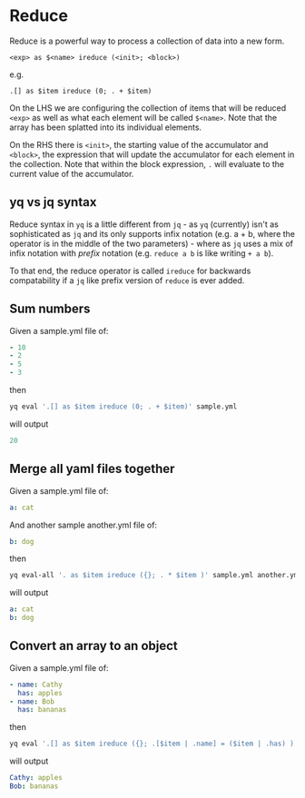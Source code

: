 # Reduce

Reduce is a powerful way to process a collection of data into a new form.

```
<exp> as $<name> ireduce (<init>; <block>)
```

e.g.

```
.[] as $item ireduce (0; . + $item)
```

On the LHS we are configuring the collection of items that will be reduced `<exp>` as well as what each element will be called `$<name>`. Note that the array has been splatted into its individual elements.

On the RHS there is `<init>`, the starting value of the accumulator and `<block>`, the expression that will update the accumulator for each element in the collection. Note that within the block expression, `.` will evaluate to the current value of the accumulator. 

## yq vs jq syntax
Reduce syntax in `yq` is a little different from `jq` - as `yq` (currently) isn't as sophisticated as `jq` and its only supports infix notation (e.g. a + b, where the operator is in the middle of the two parameters) - where as `jq` uses a mix of infix notation with _prefix_ notation (e.g. `reduce a b` is like writing `+ a b`).

To that end, the reduce operator is called `ireduce` for backwards compatability if a `jq` like prefix version of `reduce` is ever added.

## Sum numbers
Given a sample.yml file of:
```yaml
- 10
- 2
- 5
- 3
```
then
```bash
yq eval '.[] as $item ireduce (0; . + $item)' sample.yml
```
will output
```yaml
20
```

## Merge all yaml files together
Given a sample.yml file of:
```yaml
a: cat
```
And another sample another.yml file of:
```yaml
b: dog
```
then
```bash
yq eval-all '. as $item ireduce ({}; . * $item )' sample.yml another.yml
```
will output
```yaml
a: cat
b: dog
```

## Convert an array to an object
Given a sample.yml file of:
```yaml
- name: Cathy
  has: apples
- name: Bob
  has: bananas
```
then
```bash
yq eval '.[] as $item ireduce ({}; .[$item | .name] = ($item | .has) )' sample.yml
```
will output
```yaml
Cathy: apples
Bob: bananas
```

